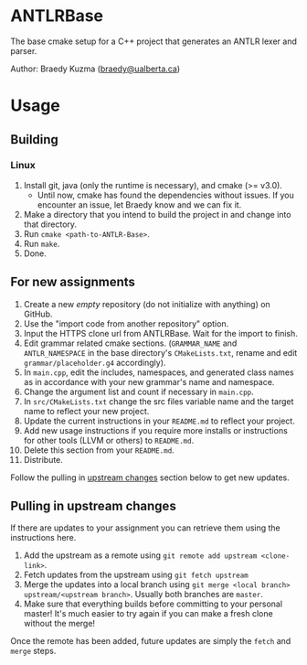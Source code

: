# ANTLRBase
The base cmake setup for a C++ project that generates an ANTLR lexer and parser.

Author: Braedy Kuzma (braedy@ualberta.ca)

# Usage
## Building
### Linux
  1. Install git, java (only the runtime is necessary), and cmake (>= v3.0).
     - Until now, cmake has found the dependencies without issues. If you
       encounter an issue, let Braedy know and we can fix it.
  1. Make a directory that you intend to build the project in and change into
     that directory.
  1. Run `cmake <path-to-ANTLR-Base>`.
  1. Run `make`.
  1. Done.

## For new assignments
  1. Create a new _empty_ repository (do not initialize with anything) on
     GitHub.
  1. Use the "import code from another repository" option.
  1. Input the HTTPS clone url from ANTLRBase. Wait for the import to finish.
  1. Edit grammar related cmake sections. (`GRAMMAR_NAME` and `ANTLR_NAMESPACE`
     in the base directory's `CMakeLists.txt`, rename and edit
     `grammar/placeholder.g4` accordingly).
  1. In `main.cpp`, edit the includes, namespaces, and generated class names as
     in accordance with your new grammar's name and namespace.
  1. Change the argument list and count if necessary in `main.cpp`.
  1. In `src/CMakeLists.txt` change the src files variable name and the target
     name to reflect your new project.
  1. Update the current instructions in your `README.md` to reflect your
     project.
  1. Add new usage instructions if you require more installs or instructions
     for other tools (LLVM or others) to `README.md`.
  1. Delete this section from your `README.md`.
  1. Distribute.

Follow the pulling in [upstream changes](#pulling-in-upstream-changes) section
below to get new updates.

## Pulling in upstream changes
If there are updates to your assignment you can retrieve them using the
instructions here.
  1. Add the upstream as a remote using `git remote add upstream <clone-link>`.
  1. Fetch updates from the upstream using `git fetch upstream`
  1. Merge the updates into a local branch using
     `git merge <local branch> upstream/<upstream branch>`. Usually both
     branches are `master`.
  1. Make sure that everything builds before committing to your personal
     master! It's much easier to try again if you can make a fresh clone
     without the merge!

Once the remote has been added, future updates are simply the `fetch` and
`merge` steps.
